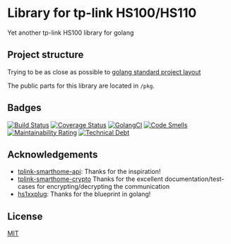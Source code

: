 # Library for tp-link HS100/HS110

Yet another tp-link HS100 library for golang

## Project structure

Trying to be as close as possible to [golang standard project layout](https://github.com/golang-standards/project-layout)

The public parts for this library are located in `/pkg`.

## Badges

[![Build Status](https://travis-ci.com/jaedle/golang-tplink-hs100.svg?branch=master)](https://travis-ci.com/jaedle/golang-tplink-hs100)
[![Coverage Status](https://coveralls.io/repos/github/jaedle/golang-tplink-hs100/badge.svg?branch=master)](https://coveralls.io/github/jaedle/golang-tplink-hs100?branch=master)
[![GolangCI](https://golangci.com/badges/github.com/jaedle/golang-tplink-hs100.svg)](https://golangci.com)
[![Code Smells](https://sonarcloud.io/api/project_badges/measure?project=golang-tplink-hs100&metric=code_smells)](https://sonarcloud.io/dashboard?id=golang-tplink-hs100)
[![Maintainability Rating](https://sonarcloud.io/api/project_badges/measure?project=golang-tplink-hs100&metric=sqale_rating)](https://sonarcloud.io/dashboard?id=golang-tplink-hs100)
[![Technical Debt](https://sonarcloud.io/api/project_badges/measure?project=golang-tplink-hs100&metric=sqale_index)](https://sonarcloud.io/dashboard?id=golang-tplink-hs100)

## Acknowledgements

- [tplink-smarthome-api](https://github.com/plasticrake/tplink-smarthome-api): Thanks for the inspiration!
- [tplink-smarthome-crypto](https://github.com/plasticrake/tplink-smarthome-crypto) Thanks for the excellent documentation/test-cases for encrypting/decrypting the communication
- [hs1xxplug](https://github.com/sausheong/hs1xxplug): Thanks for the blueprint in golang!
## License

[MIT](https://github.com/jaedle/golang-tplink-hs100/blob/master/LICENSE)
